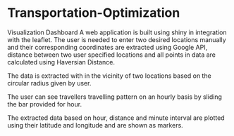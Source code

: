 # Transportation-Optimization

Visualization Dashboard
A web application is built using shiny in integration with the leaflet. The user is needed to enter two desired locations manually and their corresponding coordinates are extracted using Google API,  distance between two user specified locations and all points in data are calculated using Haversian Distance.

The data is extracted with in the vicinity of two locations based on the circular radius given by user.

The user can see travellers travelling pattern on an hourly basis by sliding the bar provided for hour.

The extracted data based on hour, distance and minute interval are plotted using their latitude and longitude and are shown as markers. 

